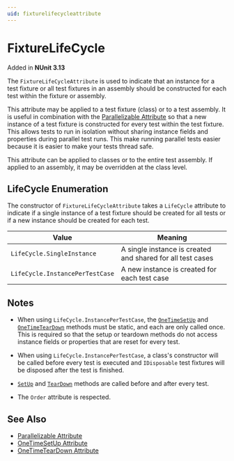 ```yaml
---
uid: fixturelifecycleattribute
---
```


# FixtureLifeCycle

Added in **NUnit 3.13**

The `FixtureLifeCycleAttribute` is used to indicate that an instance for a test fixture or all test fixtures in an assembly should be constructed for each test within the fixture or assembly.

This attribute may be applied to a test fixture (class) or to a test assembly. It is useful in combination with the [Parallelizable Attribute](parallelizable.md) so that a new instance of a test fixture is constructed for every test within the test fixture. This allows tests to run in isolation without sharing instance fields and properties during parallel test runs. This make running parallel tests easier because it is easier to make your tests thread safe.

This attribute can be applied to classes or to the entire test assembly. If applied to an assembly, it may be overridden at the class level.

## LifeCycle Enumeration

The constructor of `FixtureLifeCycleAttribute` takes a `LifeCycle` attribute to indicate if a single instance of a test fixture should be created for all tests or if a new instance should be created for each test.

 Value | Meaning
-------|---------
`LifeCycle.SingleInstance`     | A single instance is created and shared for all test cases
`LifeCycle.InstancePerTestCase` | A new instance is created for each test case

## Notes

* When using `LifeCycle.InstancePerTestCase`, the [`OneTimeSetUp`](xref:onetimesetup-attribute) and [`OneTimeTearDown`](xref:onetimeteardown-attribute) methods must be static, and each are only called once. This is required so that the setup or teardown methods do not access instance fields or properties that are reset for every test.

* When using `LifeCycle.InstancePerTestCase`, a class's constructor will be called before every test is executed and `IDisposable` test fixtures will be disposed after the test is finished.

* [`SetUp`](xref:setup-attribute) and [`TearDown`](xref:teardown-attribute) methods are called before and after every test.

* The `Order` attribute is respected.

## See Also

* [Parallelizable Attribute](xref:parallelizableattribute)
* [OneTimeSetUp Attribute](xref:onetimesetup-attribute)
* [OneTimeTearDown Attribute](xref:onetimeteardown-attribute)
